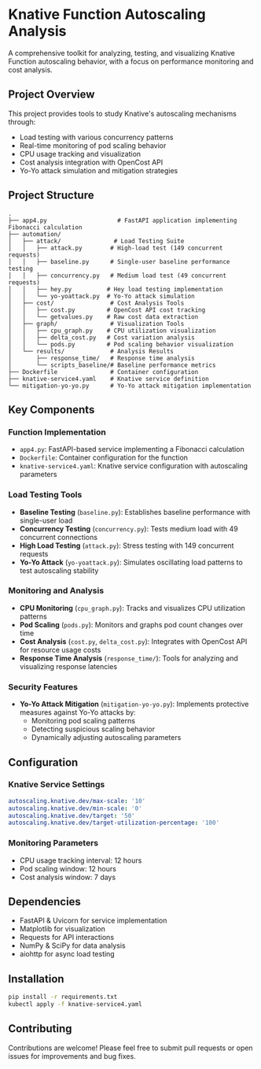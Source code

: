# Knative Function Autoscaling Analysis

A comprehensive toolkit for analyzing, testing, and visualizing Knative Function autoscaling behavior, with a focus on performance monitoring and cost analysis.

## Project Overview

This project provides tools to study Knative's autoscaling mechanisms through:
- Load testing with various concurrency patterns
- Real-time monitoring of pod scaling behavior
- CPU usage tracking and visualization
- Cost analysis integration with OpenCost API
- Yo-Yo attack simulation and mitigation strategies

## Project Structure

```
.
├── app4.py                    # FastAPI application implementing Fibonacci calculation
├── automation/
│   ├── attack/               # Load Testing Suite
│   │   ├── attack.py        # High-load test (149 concurrent requests)
│   │   ├── baseline.py      # Single-user baseline performance testing
│   │   ├── concurrency.py   # Medium load test (49 concurrent requests)
│   │   ├── hey.py          # Hey load testing implementation
│   │   └── yo-yoattack.py  # Yo-Yo attack simulation
│   ├── cost/                # Cost Analysis Tools
│   │   ├── cost.py         # OpenCost API cost tracking
│   │   └── getvalues.py    # Raw cost data extraction
│   ├── graph/               # Visualization Tools
│   │   ├── cpu_graph.py    # CPU utilization visualization
│   │   ├── delta_cost.py   # Cost variation analysis
│   │   └── pods.py         # Pod scaling behavior visualization
│   └── results/             # Analysis Results
│       ├── response_time/   # Response time analysis
│       └── scripts_baseline/# Baseline performance metrics
├── Dockerfile               # Container configuration
├── knative-service4.yaml    # Knative service definition
└── mitigation-yo-yo.py      # Yo-Yo attack mitigation implementation
```

## Key Components

### Function Implementation
- `app4.py`: FastAPI-based service implementing a Fibonacci calculation
- `Dockerfile`: Container configuration for the function
- `knative-service4.yaml`: Knative service configuration with autoscaling parameters

### Load Testing Tools
- **Baseline Testing** (`baseline.py`): Establishes baseline performance with single-user load
- **Concurrency Testing** (`concurrency.py`): Tests medium load with 49 concurrent connections
- **High Load Testing** (`attack.py`): Stress testing with 149 concurrent requests
- **Yo-Yo Attack** (`yo-yoattack.py`): Simulates oscillating load patterns to test autoscaling stability

### Monitoring and Analysis
- **CPU Monitoring** (`cpu_graph.py`): Tracks and visualizes CPU utilization patterns
- **Pod Scaling** (`pods.py`): Monitors and graphs pod count changes over time
- **Cost Analysis** (`cost.py`, `delta_cost.py`): Integrates with OpenCost API for resource usage costs
- **Response Time Analysis** (`response_time/`): Tools for analyzing and visualizing response latencies

### Security Features
- **Yo-Yo Attack Mitigation** (`mitigation-yo-yo.py`): Implements protective measures against Yo-Yo attacks by:
  - Monitoring pod scaling patterns
  - Detecting suspicious scaling behavior
  - Dynamically adjusting autoscaling parameters

## Configuration

### Knative Service Settings
```yaml
autoscaling.knative.dev/max-scale: '10'
autoscaling.knative.dev/min-scale: '0'
autoscaling.knative.dev/target: '50'
autoscaling.knative.dev/target-utilization-percentage: '100'
```

### Monitoring Parameters
- CPU usage tracking interval: 12 hours
- Pod scaling window: 12 hours
- Cost analysis window: 7 days

## Dependencies

- FastAPI & Uvicorn for service implementation
- Matplotlib for visualization
- Requests for API interactions
- NumPy & SciPy for data analysis
- aiohttp for async load testing

## Installation

```bash
pip install -r requirements.txt
kubectl apply -f knative-service4.yaml
```

## Contributing

Contributions are welcome! Please feel free to submit pull requests or open issues for improvements and bug fixes.
